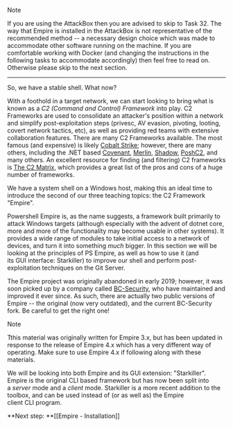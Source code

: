 > [!Note]
> If you are using the AttackBox then you are advised to skip to Task 32. The way that Empire is installed in the AttackBox is not representative of the recommended method -- a necessary design choice which was made to accommodate other software running on the machine. If you are comfortable working with Docker (and changing the instructions in the following tasks to accommodate accordingly) then feel free to read on. Otherwise please skip to the next section.


---

So, we have a stable shell. What now?

With a foothold in a target network, we can start looking to bring what is known as a _C2 (Command and Control) Framework_ into play. C2 Frameworks are used to consolidate an attacker's position within a network and simplify post-exploitation steps (privesc, AV evasion, pivoting, looting, covert network tactics, etc), as well as providing red teams with extensive collaboration features. There are many C2 Frameworks available. The most famous (and expensive) is likely [Cobalt Strike](https://www.cobaltstrike.com/); however, there are many others, including the .NET based [Covenant](https://github.com/cobbr/Covenant), [Merlin](https://github.com/Ne0nd0g/merlin), [Shadow](https://github.com/bats3c/shad0w), [PoshC2](https://github.com/nettitude/PoshC2), and many others. An excellent resource for finding (and filtering) C2 frameworks is [The C2 Matrix](https://www.thec2matrix.com/), which provides a great list of the pros and cons of a huge number of frameworks.  

We have a system shell on a Windows host, making this an ideal time to introduce the second of our three teaching topics: the C2 Framework "Empire".

Powershell Empire is, as the name suggests, a framework built primarily to attack Windows targets (although especially with the advent of dotnet core, more and more of the functionality may become usable in other systems). It provides a wide range of modules to take initial access to a network of devices, and turn it into something _much_ bigger. In this section we will be looking at the principles of PS Empire, as well as how to use it (and its GUI interface: Starkiller) to improve our shell and perform post-exploitation techniques on the Git Server.

The Empire project was originally abandoned in early 2019; however, it was soon picked up by a company called [BC-Security](https://www.bc-security.org/), who have maintained and improved it ever since. As such, there are actually two public versions of Empire -- the original (now very outdated), and the current BC-Security fork. Be careful to get the right one!

> [!Note]
Tthis material was originally written for Empire 3.x, but has been updated in response to the release of Empire 4.x which has a very different way of operating. Make sure to use Empire 4.x if following along with these materials.

We will be looking into both Empire and its GUI extension: "Starkiller". Empire is the original CLI based framework but has now been split into a _server_ mode and a _client_ mode. Starkiller is a more recent addition to the toolbox, and can be used instead of (or as well as) the Empire client CLI program.

**Next step: **[[Empire - Installation]]
